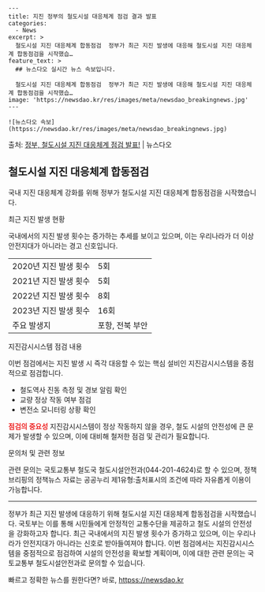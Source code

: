     ---
    title: 지진 정부의 철도시설 대응체계 점검 결과 발표
    categories:
      - News
    excerpt: >
      철도시설 지진 대응체계 합동점검  정부가 최근 지진 발생에 대응해 철도시설 지진 대응체계 합동점검을 시작했습…
    feature_text: >
      ## 뉴스다오 실시간 뉴스 속보입니다.
    
      철도시설 지진 대응체계 합동점검  정부가 최근 지진 발생에 대응해 철도시설 지진 대응체계 합동점검을 시작했습…
    image: 'https://newsdao.kr/res/images/meta/newsdao_breakingnews.jpg'
    ---
    
    ![뉴스다오 속보](httpss://newsdao.kr/res/images/meta/newsdao_breakingnews.jpg)

<p>출처: <a href="httpss://newsdao.kr/4453" rel="dofollow">정부, 철도시설 지진 대응체계 점검 발표!</a> | 뉴스다오</p>

<h2 data-ke-size="size26">철도시설 지진 대응체계 합동점검</h2>
국내 지진 대응체계 강화를 위해 정부가 철도시설 지진 대응체계 합동점검을 시작했습니다.

<p data-ke-size="size16">최근 지진 발생 현황</p>
국내에서의 지진 발생 횟수는 증가하는 추세를 보이고 있으며, 이는 우리나라가 더 이상 안전지대가 아니라는 경고 신호입니다.

<table>
	<tr>
		<td>2020년 지진 발생 횟수</td>
		<td>5회</td>
	</tr>
	<tr>
		<td>2021년 지진 발생 횟수</td>
		<td>5회</td>
	</tr>
	<tr>
		<td>2022년 지진 발생 횟수</td>
		<td>8회</td>
	</tr>
	<tr>
		<td>2023년 지진 발생 횟수</td>
		<td>16회</td>
	</tr>
	<tr>
		<td>주요 발생지</td>
		<td>포항, 전북 부안</td>
	</tr>
</table>

<p data-ke-size="size16">지진감시시스템 점검 내용</p>
이번 점검에서는 지진 발생 시 즉각 대응할 수 있는 핵심 설비인 지진감시시스템을 중점적으로 점검합니다.

<ul>
	<li>철도역사 진동 측정 및 경보 알림 확인</li>
	<li>교량 정상 작동 여부 점검</li>
	<li>변전소 모니터링 상황 확인</li>
</ul>

<b><span style="color: #ee2323;">점검의 중요성</span></b>
지진감시시스템이 정상 작동하지 않을 경우, 철도 시설의 안전성에 큰 문제가 발생할 수 있으며, 이에 대비해 철저한 점검 및 관리가 필요합니다.

<p data-ke-size="size16">문의처 및 관련 정보</p>
관련 문의는 국토교통부 철도국 철도시설안전과(044-201-4624)로 할 수 있으며, 정책브리핑의 정책뉴스 자료는 공공누리 제1유형:출처표시의 조건에 따라 자유롭게 이용이 가능합니다.

<hr>

정부가 최근 지진 발생에 대응하기 위해 철도시설 지진 대응체계 합동점검을 시작했습니다. 국토부는 이를 통해 시민들에게 안정적인 교통수단을 제공하고 철도 시설의 안전성을 강화하고자 합니다. 최근 국내에서의 지진 발생 횟수가 증가하고 있으며, 이는 우리나라가 안전지대가 아니라는 신호로 받아들여져야 합니다. 이번 점검에서는 지진감시시스템을 중점적으로 점검하여 시설의 안전성을 확보할 계획이며, 이에 대한 관련 문의는 국토교통부 철도시설안전과로 문의할 수 있습니다. 

빠르고 정확한 뉴스를 원한다면? 바로, <a href="httpss://newsdao.kr" rel="dofollow">httpss://newsdao.kr</a>


    